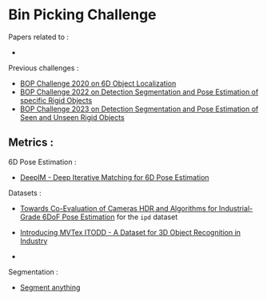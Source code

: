 # Bin Picking Challenge

Papers related to :

-

Previous challenges : 
- [BOP Challenge 2020 on 6D Object Localization](./BOP_Challenge_2020_on_6D_Object_localization-2020.pdf)
- [BOP Challenge 2022 on Detection Segmentation and Pose Estimation of specific Rigid Objects](./BOP_Challenge_2022_on_Detection_Segmentation_and_Pose_Estimation_of_specific_Rigid_Objects.pdf)
- [BOP Challenge 2023 on Detection Segmentation and Pose Estimation of Seen and Unseen Rigid Objects](./BOP_Challlenge_2023_on_Detection_Segmentation_and_Pose_Estimation_of_Seen_and_Unseed_Rigid_objects-2024.pdf)


Metrics :
- 


6D Pose Estimation  :
- [DeepIM - Deep Iterative Matching for 6D Pose Estimation](./bpc/DeepIM_Deep_Iterative_Matching_for_6D_Pose_Estimation-2018.pdf)



Datasets : 
- [Towards Co-Evaluation of Cameras HDR and Algorithms for Industrial-Grade 6DoF Pose Estimation](./Towards_Co-Evaluation_of_Cameras_HDR_and_Algorithms_for_Industrial-Grade_6DoF_Pose_Estimation-2024.pdf) for the `ipd` dataset
- [Introducing MVTex ITODD - A Dataset for 3D Object Recognition in Industry](./Introducing_MVTec_ITODD-A_Dataset_for_3D_Object_recognition_in_Industry.pdf)


-

Segmentation : 
- [Segment anything](./Segment_Anything-2023.pdf)
